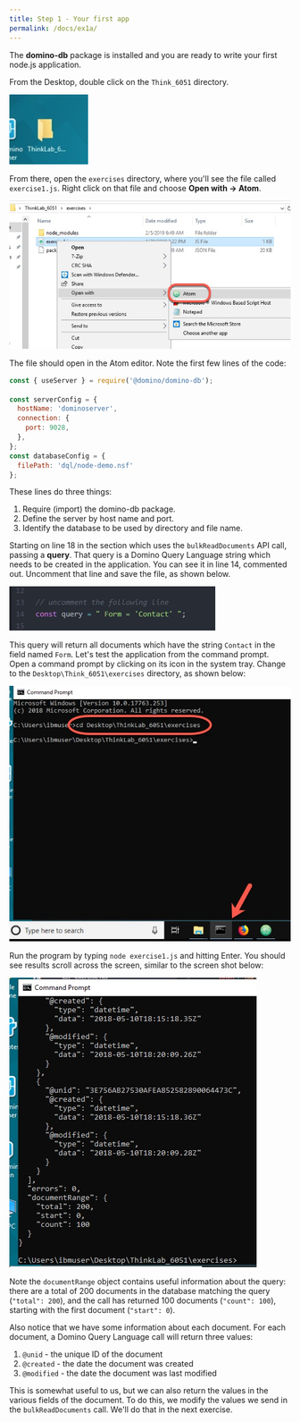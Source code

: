 ```yaml
---
title: Step 1 - Your first app
permalink: /docs/ex1a/
---
```


The **domino-db** package is installed and you are ready to write your first node.js application.  

From the Desktop, double click on the `Think_6051` directory.

![](../images/ex1/think-lab-directory.jpg)

From there, open the `exercises` directory, where you'll see the file called `exercise1.js`.  Right click on that file and choose **Open with -> Atom**.

![](../images/ex1/open-with-atom.jpg)


The file should open in the Atom editor.  Note the first few lines of the code:

```JavaScript
const { useServer } = require('@domino/domino-db');

const serverConfig = {
  hostName: 'dominoserver',
  connection: {
    port: 9028,
  },
};
const databaseConfig = {
  filePath: 'dql/node-demo.nsf'
};
```
These lines do three things:
1. Require (import) the domino-db package.
2. Define the server by host name and port.
3. Identify the database to be used by directory and file name.

Starting on line 18 in the section which uses the `bulkReadDocuments` API call, passing a **query**.  That query is a Domino Query Language string which needs to be created in the application. You can see it in line 14, commented out.  Uncomment that line and save the file, as shown below.

![](../images/ex1/query-uncommented.jpg)


This query will return all documents which have the string `Contact` in the field named `Form`.  Let's test the application from the command prompt.  Open a command prompt by clicking on its icon in the system tray.  Change to the `Desktop\Think_6051\exercises` directory, as shown below:

![](../images/ex1/open-command-prompt.jpg)

Run the program by typing `node exercise1.js` and hitting Enter.  You should see results scroll across the screen, similar to the screen shot below:

![](../images/ex1/results1.jpg)

Note the `documentRange` object contains useful information about the query: there are a total of 200 documents in the database matching the query (`"total": 200`), and the call has returned 100 documents (`"count": 100`), starting with the first document (`"start": 0`).

Also notice that we have some information about each document. For each document, a Domino Query Language call will return three values:

1. `@unid` - the unique ID of the document
2. `@created` - the date the document was created
3. `@modified` - the date the document was last modified

This is somewhat useful to us, but we can also return the values in the various fields of the document. To do this, we modify the values we send in the `bulkReadDocuments` call.  We'll do that in the next exercise.
